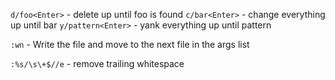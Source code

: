 `d/foo<Enter>` - delete up until foo is found
`c/bar<Enter>` - change everything up until bar
`y/pattern<Enter>` - yank everything up until pattern

`:wn` - Write the file and move to the next file in the args list

`:%s/\s\+$//e` - remove trailing whitespace
